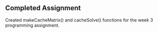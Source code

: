 ## Completed Assignment

Created makeCacheMatrix() and cacheSolve() functions for the week 3 programming assignment.
